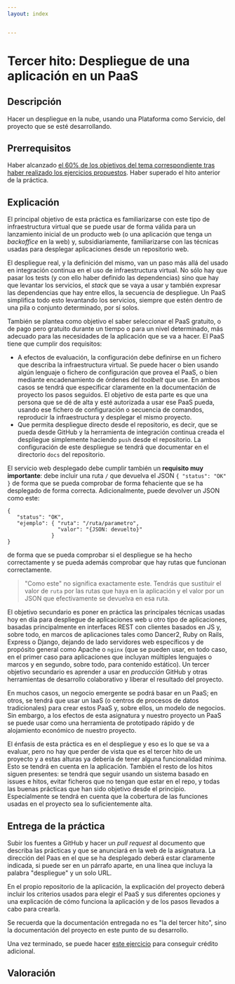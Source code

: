 ```yaml
---
layout: index


---
```

Tercer hito: Despliegue de una aplicación en un PaaS
=====================================

Descripción
-----------------

Hacer un despliegue en la nube, usando una Plataforma como Servicio,
del proyecto que se esté desarrollando.

Prerrequisitos
--------------------

Haber alcanzado
[el 60% de los objetivos del tema correspondiente tras haber realizado los ejercicios propuestos](../temas/PaaS). Haber superado el hito anterior de la práctica. 

Explicación
----------------

El principal objetivo de esta práctica es familiarizarse con este tipo
de infraestructura virtual que se puede usar de forma válida para un
lanzamiento inicial de un producto web (o una aplicación que tenga un
*backoffice* en la web) y, subsidiariamente, familiarizarse con las
técnicas usadas para desplegar aplicaciones desde un repositorio web. 

El despliegue real, y la definición del mismo, van un paso más allá
del usado en integración continua en
el uso de infraestructura virtual. No sólo hay que pasar los tests (y
con ello haber definido las dependencias) sino que hay que levantar
los servicios, el *stack* que se vaya a usar y también expresar las
dependencias que hay entre ellos, la secuencia de despliegue. Un PaaS simplifica todo esto levantando los servicios,
siempre que estén dentro de una pila o conjunto determinado, por sí
solos. 

También se plantea como
objetivo el saber seleccionar el PaaS gratuito, o de pago pero
gratuito durante un tiempo o para un nivel determinado, más adecuado para las
necesidades de la aplicación que se va a hacer. El PaaS tiene que cumplir dos requisitos:

* A efectos de evaluación, la configuración debe definirse en un
  fichero que describa la infraestructura virtual. Se puede hacer o
  bien usando algún lenguaje o fichero de configuración que provea el
  PaaS, o bien mediante encadenamiento de órdenes del *toolbelt* que
  use. En ambos casos se tendrá que especificar claramente en la
  documentación de proyecto los pasos seguidos. El objetivo de esta
  parte es que una persona que se dé de alta y esté autorizada a usar
  ese PaaS pueda, usando ese fichero de configuración o secuencia de
  comandos, reproducir la infraestructura y desplegar el mismo
  proyecto. 
* Que permita despliegue directo desde el repositorio, es decir, que
  se pueda desde GitHub y la herramienta de integración continua
  creada el despliegue simplemente haciendo `push` desde el
  repositorio. La configuración de este despliegue se tendrá que
  documentar en el directorio `docs` del repositorio. 

El servicio web desplegado debe cumplir también un **requisito muy importante**: debe incluir una ruta `/` que devuelva el JSON `{ "status": "OK" }` de forma que se pueda comprobar de forma fehaciente que se ha desplegado de forma correcta. Adicionalmente, puede devolver un JSON como este:

```
{
   "status": "OK",
   "ejemplo": { "ruta": "/ruta/parametro",
                "valor": "{JSON: devuelto}"
              }
}
```

de forma que se pueda comprobar si el despliegue se ha hecho
correctamente y se pueda además comprobar que hay rutas que funcionan
correctamente.

> "Como este" no significa exactamente este. Tendrás que sustituir el
> valor de `ruta` por las rutas que haya en la aplicación y el valor
> por un JSON que efectivamente se devuelva en esa ruta.

El objetivo secundario es poner en práctica las principales
técnicas usadas hoy en día para despliegue de aplicaciones web u otro
tipo de aplicaciones,
basadas principalmente en interfaces REST con clientes basados en JS
y, sobre todo, en marcos de aplicaciones tales como Dancer2, Ruby
on Rails, Express o Django, dejando de lado servidores web específicos
y de propósito general como Apache o `nginx` (que se pueden usar, en
todo caso, en el primer caso para aplicaciones que incluyan múltiples
lenguajes o marcos y en segundo, sobre todo, para contenido estático).
Un tercer
objetivo secundario es aprender a usar en *producción* GitHub y otras
herramientas de desarrollo colaborativo y liberar el resultado del
proyecto. 

En muchos casos, un negocio emergente se podrá basar en un PaaS; en otros, se
tendrá que usar un IaaS (o centros de procesos de datos tradicionales) para
crear estos PaaS y, sobre ellos, un modelo de negocios. Sin embargo,
a los efectos de esta asignatura y nuestro proyecto un PaaS se puede
usar como una herramienta de prototipado rápido y de alojamiento
económico de nuestro proyecto.

El énfasis de esta práctica es en el despliegue y eso es lo que se va
a evaluar, pero no hay que perder de vista que es el tercer hito de un
proyecto y a estas alturas ya debería de tener alguna funcionalidad
mínima. Esto se tendrá en cuenta en la aplicación. También el resto de
los hitos siguen presentes: se tendrá que seguir usando un sistema
basado en issues e hitos, evitar ficheros que no tengan que estar en
el repo, y todas las buenas prácticas que han sido objetivo desde el
principio. Especialmente se tendrá en cuenta que la cobertura de las funciones usadas en el proyecto sea lo suficientemente alta. 

Entrega de la práctica
--------------------------------


Subir los fuentes a GitHub y hacer un *pull request* al documento que
describa las prácticas y que se anunciará en la web de la
asignatura. La dirección del Paas en el que se ha desplegado deberá estar claramente indicada, si puede ser en un párrafo aparte, en una línea que incluya la palabra "despliegue" y un solo URL. 

En el propio repositorio de la aplicación, la explicación del proyecto
deberá incluir los criterios usados para elegir el PaaS y sus diferentes opciones y una explicación de cómo
funciona la aplicación y de los pasos llevados a cabo para crearla.

Se recuerda que la documentación entregada no es "la del tercer hito",
sino la documentación del proyecto en este punto de su desarrollo.

Una vez terminado, se puede hacer [este ejercicio](3.5.tests) para
conseguir crédito adicional.



Valoración
--------------

<!-- Recordar para años sucesivos cambiar esta valoración. Está muy -->
<!-- descompensada -- >

* 2 puntos: Descripción correcta de la configuración de GitHub
* 3 puntos: Funcionamiento correcto del despliegue en el PaaS (no sólo
  el status)
* 3 puntos: ficheros de definición de los servicios en el Paas correctos.
* 2 puntos: concedidos por originalidad de la aplicación, grado de
  terminación, utilidad para la asignatura, PaaS elegido, cantidad de
  trabajo invertido, el hecho que se haya avanzado el proyecto.
  
 Si la aplicación no funciona o hay plagio o trabajo en común, *la
  práctica estará suspensa*.
  
Se recuerda también que este es un hito de un proyecto, y como tal los
tests para este hito incluyen los de todos los anteriores; el proyecto
tendrá que seguir desarrollándose de acuerdo a lo indicado en el hito
anterior y tener como mínimo la estructura que se creó en el
hito 0.

> En este último caso no hay por qué alterar nada, aunque sí si se
> decide, a mitad de la asignatura, cambiar de proyecto. Los tests se
> pasan para todos los hitos, así que habrá que tenerlo en cuenta.


# Reenvío

Si ya se ha entregado y corregido la práctica, [se reenviará siguiendo
estas instrucciones](Reenvio).
